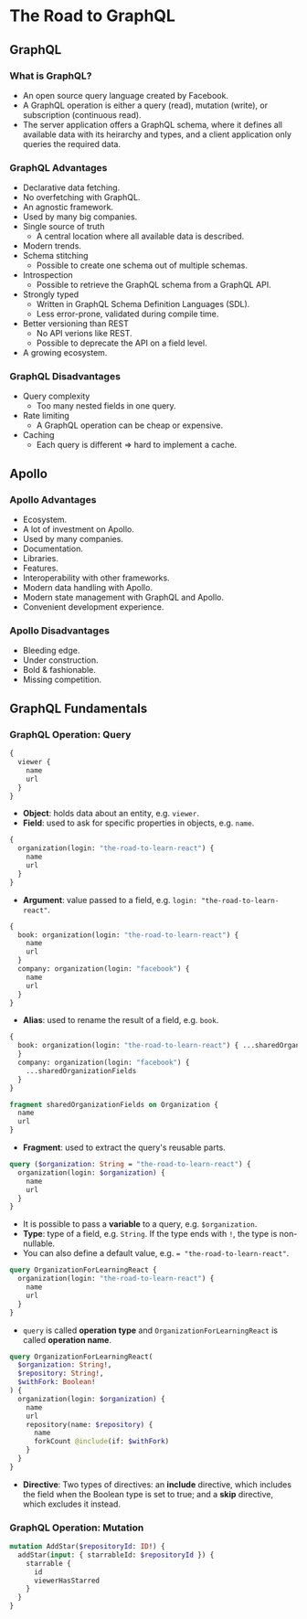 # The Road to GraphQL

## GraphQL

### What is GraphQL?

- An open source query language created by Facebook.
- A GraphQL operation is either a query (read), mutation (write), or subscription (continuous read).
- The server application offers a GraphQL schema, where it defines all available data with its heirarchy and types, and a client application only queries the required data.

### GraphQL Advantages

- Declarative data fetching.
- No overfetching with GraphQL.
- An agnostic framework.
- Used by many big companies.
- Single source of truth
  - A central location where all available data is described.
- Modern trends.
- Schema stitching
  - Possible to create one schema out of multiple schemas.
- Introspection
  - Possible to retrieve the GraphQL schema from a GraphQL API.
- Strongly typed
  - Written in GraphQL Schema Definition Languages (SDL).
  - Less error-prone, validated during compile time.
- Better versioning than REST
  - No API verions like REST.
  - Possible to deprecate the API on a field level.
- A growing ecosystem.

### GraphQL Disadvantages

- Query complexity
  - Too many nested fields in one query.
- Rate limiting
  - A GraphQL operation can be cheap or expensive.
- Caching
  - Each query is different => hard to implement a cache.

## Apollo

### Apollo Advantages

- Ecosystem.
- A lot of investment on Apollo.
- Used by many companies.
- Documentation.
- Libraries.
- Features.
- Interoperability with other frameworks.
- Modern data handling with Apollo.
- Modern state management with GraphQL and Apollo.
- Convenient development experience.

### Apollo Disadvantages

- Bleeding edge.
- Under construction.
- Bold & fashionable.
- Missing competition.

## GraphQL Fundamentals

### GraphQL Operation: Query

```graphql
{
  viewer {
    name
    url
  }
}
```

- __Object__: holds data about an entity, e.g. `viewer`.
- __Field__: used to ask for specific properties in objects, e.g. `name`.

```graphql
{
  organization(login: "the-road-to-learn-react") {
    name
    url
  }
}
```

- __Argument__: value passed to a field, e.g. `login: "the-road-to-learn-react"`.

```graphql
{
  book: organization(login: "the-road-to-learn-react") {
    name
    url
  }
  company: organization(login: "facebook") {
    name
    url
  }
}
```

- __Alias__: used to rename the result of a field, e.g. `book`.

```graphql
{
  book: organization(login: "the-road-to-learn-react") { ...sharedOrganizationFields
  }
  company: organization(login: "facebook") {
    ...sharedOrganizationFields
  }
}

fragment sharedOrganizationFields on Organization {
  name
  url
}
```

- __Fragment__: used to extract the query's reusable parts.

```graphql
query ($organization: String = "the-road-to-learn-react") {
  organization(login: $organization) {
    name
    url
  }
}
```

- It is possible to pass a __variable__ to a query, e.g. `$organization`.
- __Type__: type of a field, e.g. `String`. If the type ends with `!`, the type is non-nullable.
- You can also define a default value, e.g. `= "the-road-to-learn-react"`.

```graphql
query OrganizationForLearningReact {
  organization(login: "the-road-to-learn-react") {
    name
    url
  }
}
```

- `query` is called __operation type__ and `OrganizationForLearningReact` is called __operation name__.

```graphql
query OrganizationForLearningReact(
  $organization: String!,
  $repository: String!,
  $withFork: Boolean!
) {
  organization(login: $organization) {
    name
    url
    repository(name: $repository) {
      name
      forkCount @include(if: $withFork)
    }
  }
}
```

- __Directive__: Two types of directives: an __include__ directive, which includes the field when the Boolean type is set to true; and a __skip__ directive, which excludes it instead.

### GraphQL Operation: Mutation

```graphql
mutation AddStar($repositoryId: ID!) {
  addStar(input: { starrableId: $repositoryId }) {
    starrable {
      id
      viewerHasStarred
    }
  }
}
```
